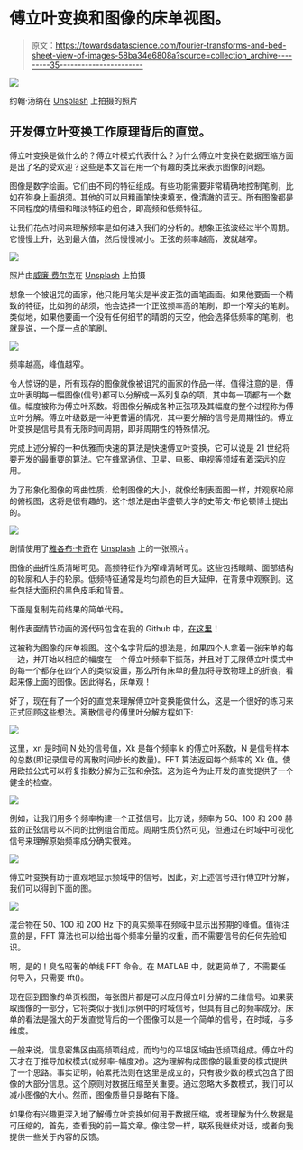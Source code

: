# 傅立叶变换和图像的床单视图。

> 原文：<https://towardsdatascience.com/fourier-transforms-and-bed-sheet-view-of-images-58ba34e6808a?source=collection_archive---------35----------------------->

![](img/e5101ce34ab8a6542e73a439474b993b.png)

约翰·汤纳在 [Unsplash](https://unsplash.com/s/photos/mountains?utm_source=unsplash&utm_medium=referral&utm_content=creditCopyText) 上拍摄的照片

## 开发傅立叶变换工作原理背后的直觉。

傅立叶变换是做什么的？傅立叶模式代表什么？为什么傅立叶变换在数据压缩方面是出了名的受欢迎？这些是本文旨在用一个有趣的类比来表示图像的问题。

图像是数字绘画。它们由不同的特征组成。有些功能需要非常精确地控制笔刷，比如在狗身上画胡须。其他的可以用粗画笔快速填充，像清澈的蓝天。所有图像都是不同程度的精细和暗淡特征的组合，即高频和低频特征。

让我们花点时间来理解频率是如何进入我们的分析的。想象正弦波经过半个周期。它慢慢上升，达到最大值，然后慢慢减小。正弦的频率越高，波就越窄。

![](img/7f62d19852c25f05aad7e8add76df318.png)

照片由[威廉·费尔克](https://unsplash.com/@gndclouds?utm_source=unsplash&utm_medium=referral&utm_content=creditCopyText)在 [Unsplash](https://unsplash.com/s/photos/paint-brush?utm_source=unsplash&utm_medium=referral&utm_content=creditCopyText) 上拍摄

想象一个被诅咒的画家，他只能用笔尖是半波正弦的画笔画画。如果他要画一个精致的特征，比如狗的胡须，他会选择一个正弦频率高的笔刷，即一个窄尖的笔刷。类似地，如果他要画一个没有任何细节的晴朗的天空，他会选择低频率的笔刷，也就是说，一个厚一点的笔刷。

![](img/ec510734ca05e2d716591f7646dcf3e2.png)

频率越高，峰值越窄。

令人惊讶的是，所有现存的图像就像被诅咒的画家的作品一样。值得注意的是，傅立叶表明每一幅图像(信号)都可以分解成一系列复杂的项，其中每一项都有一个数值。幅度被称为傅立叶系数。将图像分解成各种正弦项及其幅度的整个过程称为傅立叶分解。傅立叶级数是一种更普遍的情况，其中要分解的信号是周期性的。傅立叶变换是信号具有无限时间周期，即非周期性的特殊情况。

完成上述分解的一种优雅而快速的算法是快速傅立叶变换，它可以说是 21 世纪将要开发的最重要的算法。它在蜂窝通信、卫星、电影、电视等领域有着深远的应用。

为了形象化图像的弯曲性质，绘制图像的大小，就像绘制表面图一样，并观察轮廓的俯视图，这将是很有趣的。这个想法是由华盛顿大学的史蒂文·布伦顿博士提出的。

![](img/4dbed370a4e8f3bc36aa612a517a2713.png)

剧情使用了[雅各布·卡奇](https://unsplash.com/@jacobbey?utm_source=unsplash&utm_medium=referral&utm_content=creditCopyText)在 [Unsplash](https://unsplash.com/@jacobbey?utm_source=unsplash&utm_medium=referral&utm_content=creditCopyText) 上的一张照片。

图像的曲折性质清晰可见。高频特征作为窄峰清晰可见。这些包括眼睛、面部结构的轮廓和人手的轮廓。低频特征通常是均匀颜色的巨大延伸，在背景中观察到。这些包括大面积的黑色皮毛和背景。

下面是复制先前结果的简单代码。

制作表面情节动画的源代码包含在我的 Github 中，[在这里](https://github.com/kommalapatisahil/medium/tree/master/Fourier2)！

这被称为图像的床单视图。这个名字背后的想法是，如果四个人拿着一张床单的每一边，并开始以相应的幅度在一个傅立叶频率下振荡，并且对于无限傅立叶模式中的每一个都存在四个人的类似设置，那么所有床单的叠加将导致物理上的折痕，看起来像上面的图像。因此得名，床单观！

好了，现在有了一个好的直觉来理解傅立叶变换能做什么，这是一个很好的练习来正式回顾这些想法。离散信号的傅里叶分解方程如下:

![](img/f4443f8052d95e7ce89ce1a6aa51ad8c.png)

这里，xn 是时间 N 处的信号值，Xk 是每个频率 k 的傅立叶系数，N 是信号样本的总数(即记录信号的离散时间步长的数量)。FFT 算法返回每个频率的 Xk 值。使用欧拉公式可以将复指数分解为正弦和余弦。这为迄今为止开发的直觉提供了一个健全的检查。

![](img/f541b2477560d55947ad4e13cc785064.png)

例如，让我们用多个频率构建一个正弦信号。比方说，频率为 50、100 和 200 赫兹的正弦信号以不同的比例组合而成。周期性质仍然可见，但通过在时域中可视化信号来理解原始频率成分确实很难。

![](img/72fd0e87fa40b1d346080df6ebe5225e.png)

傅立叶变换有助于直观地显示频域中的信号。因此，对上述信号进行傅立叶分解，我们可以得到下面的图。

![](img/df9bba49cd5436d7f2f2ff48e2dfb7a6.png)

混合物在 50、100 和 200 Hz 下的真实频率在频域中显示出预期的峰值。值得注意的是，FFT 算法也可以给出每个频率分量的权重，而不需要信号的任何先验知识。

啊，是的！臭名昭著的单线 FFT 命令。在 MATLAB 中，就更简单了，不需要任何导入，只需要 fft()。

现在回到图像的单页视图，每张图片都是可以应用傅立叶分解的二维信号。如果获取图像的一部分，它将类似于我们示例中的时域信号，但具有自己的频率成分。床单的看法是强大的开发直觉背后的一个图像可以是一个简单的信号，在时域，与多维度。

一般来说，信息密集区由高频项组成，而均匀的平坦区域由低频项组成。傅立叶的天才在于推导加权模式(或频率-幅度对)。这为理解构成图像的最重要的模式提供了一个思路。事实证明，帕累托法则在这里是成立的，只有极少数的模式包含了图像的大部分信息。这个原则对数据压缩至关重要。通过忽略大多数模式，我们可以减小图像的大小。然而，图像质量只是略有下降。

如果你有兴趣更深入地了解傅立叶变换如何用于数据压缩，或者理解为什么数据是可压缩的，首先，查看我的前一篇文章。像往常一样，联系我继续对话，或者向我提供一些关于内容的反馈。